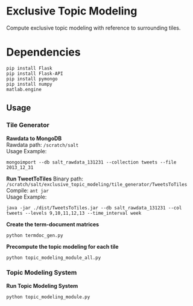 # Exclusive Topic Modeling
Compute exclusive topic modeling with reference to surrounding tiles.

# Dependencies
```
pip install Flask
pip install Flask-API
pip install pymongo
pip install numpy
matlab.engine
```

## Usage

### Tile Generator
**Rawdata to MongoDB** <br />
Rawdata path: `/scratch/salt` <br />
Usage Example: <br />
```
mongoimport --db salt_rawdata_131231 --collection tweets --file 2013_12_31
```

**Run TweetToTiles**
Binary path: `/scratch/salt/exclusive_topic_modeling/tile_generator/TweetsToTiles` <br />
Compile: `ant jar` <br />
Usage Example: <br />
```
java -jar ./dist/TweetsToTiles.jar --db salt_rawdata_131231 --col tweets --levels 9,10,11,12,13 --time_interval week
```

**Create the term-document matrices**
```
python termdoc_gen.py
```

**Precompute the topic modeling for each tile**
```
python topic_modeling_module_all.py
```

### Topic Modeling System
**Run Topic Modeling System** <br />
```
python topic_modeling_module.py
```
